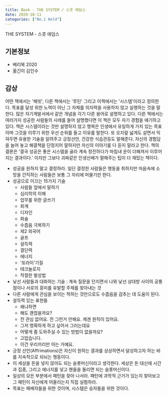```yaml
---
title: Book - THE SYSTEM / 스콧 애덤스
date: 2020-10-11
categories: ["No.1 Hold"]
---
```


THE SYSTEM - 스콧 애덤스

## 기본정보

*   베리북 2020
*   옮긴이 김인수

## 감상
어떤 책에서는 '해빗', 다른 책에서는 '루틴' 그리고 이책에서는 '시스템'이라고 정의한다. 목표를 달성 위한 노력이 아닌 그 자체를 의지력을 사용하지 않고 실행하는 것을 말한다. 많은 자기계발서에서 같은 개념을 각기 다른 용어로 설명하고 있다. 다른 책에서는 여러가지 성공한 사람들의 사례를 들어 설명했다면 이 책은 모두 자기 경험을 얘기하고 있다. 책은 시스템이라는 것만 설명하지 않고 행복은 인생에서 유일하게 가치 있는 목표이며 그것을 이루기 위한 우선 순위를 들고 이유를 말한다. 또 오지랖 넓게도 살면서 익혀두면 유용한 기술을 알려주고 긍정선언, 건강한 식습관등도 말해준다. 자신의 경험담을 늘어 놓고 해결책을 단정지어 말하지만 자신의 이야기를 다 듣지 말라고 한다. 책의 결론은 '결국 성공은 좋은 시스템을 골라 계속 정진하다가 마침내 운이 더해져서 이루어지는 결과이다.' 이지만 그보다 괴짜같은 인생선배가 말해주는 팁이 더 재밌는 책이다.
- 성공을 원하지 말고 결정하라. 일단 결정한 사람들은 행동을 취하지만 마음속에 소망을 간직하는 사람들은 보통 그 자리에 머물기만 한다.
- 성공으로 이끄는 15가지 기술
    + 사람들 앞에서 말하기
    + 심리학의 이해
    + 업무를 위한 글쓰기
    + 회계
    + 디자인
    + 화술
    + 수줍음 극복하기
    + 제2 외국어
    + 골프
    + 설득력
    + 결단력
    + 에너지
    + '또라이'기질
    + 테크놀로지
    + 적절한 발성법
- 낯선 사람들과 대화하는 기술 : 계속 질문을 던지면서 나와 낯선 상대방 사이의 공통점이나 서로의 흥미를 유발할 주제를 찾아내는 것
- 다른 사람에게 관심을 보이는 척하는 것만으로도 수줍음을 감추는 데 도움이 된다.
- 설득력 있는 표현들
    + 왜냐하면
    + 해도 괜찮을까요?
    + 전 관심 없어요. 전 그런거 안해요. 제겐 원칙이 있어요.
    + 그저 명확하게 하고 싶어서 그러는데요
    + 어떻게 좀 도와주실 수 있는 방법이 없을까요?
    + 고맙습니다.
    + 이건 우리끼리만 아는 거예요.
- 긍정 선언(Affrimations)은 자신이 원하는 결과를 상상하면서 달성하고자 하는 바를 지속적으로 되뇌는 행동이다.
- 이 세상을 돈을 넣지 않아도 되는 슬롯머신이라고 생각한다. 세상은 돈 대신에 시간과 집중, 그리고 에너지를 넣고 핸들을 돌리면 되는 슬롯머신이다.
- 일상의 모든 부분에서 패턴을 찾아 나서라. 패턴에 과학적 근거가 있는지 찾아보고 그 패턴이 자신에게 어울리는지 직접 실험하라.
- 목표는 패배자들을 위한 것이며, 시스템은 승자들을 위한 것이다.
